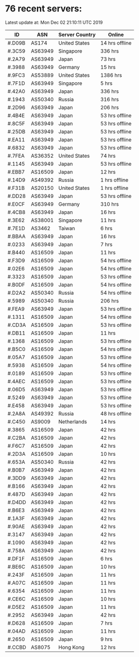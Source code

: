 # 76 recent servers:

Latest update at: Mon Dec 02 21:10:11 UTC 2019

| ID | ASN | Server Country | Online |
| -- | --- | -------------- | ------ |
| #.D09B | AS174 | United States | 14 hrs offline |
| #.3C59 | AS63949 | Singapore | 336 hrs |
| #.2A79 | AS63949 | Japan | 73 hrs |
| #.3988 | AS63949 | Germany | 15 hrs |
| #.9FC3 | AS53889 | United States | 1386 hrs |
| #.7F1D | AS63949 | Singapore | 5 hrs |
| #.42A0 | AS63949 | Japan | 336 hrs |
| #.1943 | AS50340 | Russia | 316 hrs |
| #.2D96 | AS63949 | Japan | 206 hrs |
| #.4B4E | AS63949 | Japan | 53 hrs offline |
| #.8C5F | AS63949 | Japan | 53 hrs offline |
| #.25DB | AS63949 | Japan | 53 hrs offline |
| #.EA11 | AS63949 | Japan | 53 hrs offline |
| #.6832 | AS63949 | Japan | 53 hrs offline |
| #.7FEA | AS36352 | United States | 74 hrs |
| #.1145 | AS63949 | Japan | 53 hrs offline |
| #.EBB7 | AS16509 | Japan | 12 hrs |
| #.14D9 | AS49392 | Russia | 1 hrs offline |
| #.F31B | AS20150 | United States | 1 hrs offline |
| #.DD28 | AS63949 | Japan | 53 hrs offline |
| #.E0CF | AS63949 | Germany | 310 hrs |
| #.4CB8 | AS63949 | Japan | 16 hrs |
| #.3E62 | AS38001 | Singapore | 11 hrs |
| #.7E1D | AS3462 | Taiwan | 6 hrs |
| #.BBAA | AS63949 | Japan | 16 hrs |
| #.0233 | AS63949 | Japan | 7 hrs |
| #.B440 | AS16509 | Japan | 11 hrs |
| #.F3D9 | AS16509 | Japan | 54 hrs offline |
| #.02E6 | AS16509 | Japan | 54 hrs offline |
| #.3323 | AS16509 | Japan | 53 hrs offline |
| #.B0DF | AS16509 | Japan | 54 hrs offline |
| #.D2A2 | AS50340 | Russia | 54 hrs offline |
| #.5989 | AS50340 | Russia | 206 hrs |
| #.FEA9 | AS63949 | Japan | 53 hrs offline |
| #.1311 | AS16509 | Japan | 54 hrs offline |
| #.CD3A | AS16509 | Japan | 53 hrs offline |
| #.DB11 | AS16509 | Japan | 11 hrs |
| #.1368 | AS16509 | Japan | 53 hrs offline |
| #.B5C0 | AS16509 | Japan | 54 hrs offline |
| #.05A7 | AS16509 | Japan | 53 hrs offline |
| #.5938 | AS16509 | Japan | 54 hrs offline |
| #.0189 | AS16509 | Japan | 53 hrs offline |
| #.4AEC | AS16509 | Japan | 53 hrs offline |
| #.06D5 | AS63949 | Japan | 53 hrs offline |
| #.5249 | AS63949 | Japan | 53 hrs offline |
| #.E458 | AS63949 | Japan | 53 hrs offline |
| #.2A8A | AS49392 | Russia | 48 hrs offline |
| #.C450 | AS9009 | Netherlands | 14 hrs |
| #.3865 | AS16509 | Japan | 42 hrs |
| #.C2BA | AS16509 | Japan | 42 hrs |
| #.F6C7 | AS16509 | Japan | 42 hrs |
| #.2D3A | AS16509 | Japan | 10 hrs |
| #.653A | AS50340 | Russia | 42 hrs |
| #.B0B7 | AS63949 | Japan | 42 hrs |
| #.3DD9 | AS63949 | Japan | 42 hrs |
| #.B166 | AS63949 | Japan | 42 hrs |
| #.487D | AS63949 | Japan | 42 hrs |
| #.D4DD | AS63949 | Japan | 42 hrs |
| #.B6E3 | AS63949 | Japan | 42 hrs |
| #.1A3F | AS63949 | Japan | 42 hrs |
| #.90AE | AS63949 | Japan | 42 hrs |
| #.3147 | AS63949 | Japan | 42 hrs |
| #.1090 | AS63949 | Japan | 42 hrs |
| #.758A | AS63949 | Japan | 42 hrs |
| #.DF1F | AS16509 | Japan | 6 hrs |
| #.BE6C | AS16509 | Japan | 10 hrs |
| #.243F | AS16509 | Japan | 11 hrs |
| #.A07C | AS16509 | Japan | 11 hrs |
| #.6354 | AS16509 | Japan | 11 hrs |
| #.CE6C | AS16509 | Japan | 10 hrs |
| #.D5E2 | AS16509 | Japan | 11 hrs |
| #.2952 | AS63949 | Japan | 42 hrs |
| #.D628 | AS16509 | Japan | 7 hrs |
| #.04AD | AS16509 | Japan | 11 hrs |
| #.2650 | AS16509 | Japan | 9 hrs |
| #.CCBD | AS8075 | Hong Kong | 12 hrs |

